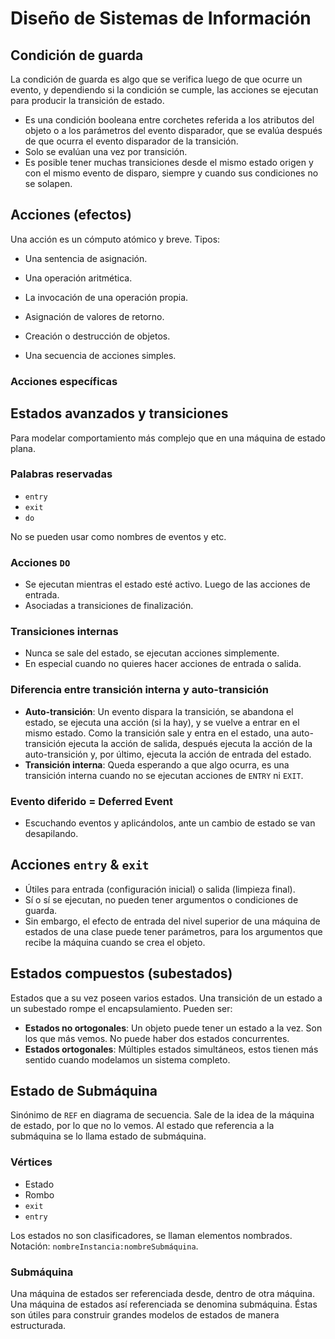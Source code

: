 

# Diseño de Sistemas de Información

## Condición de guarda

La condición de guarda es algo que se verifica luego de que ocurre un evento, y dependiendo si la condición se cumple, las acciones se ejecutan para producir la transición de estado.

- Es una condición booleana entre corchetes referida a los atributos del objeto o a los parámetros del evento disparador, que se evalúa después de que ocurra el evento disparador de la transición.
- Solo se evalúan una vez por transición.
- Es posible tener muchas transiciones desde el mismo estado origen y con el mismo evento de disparo, siempre y cuando sus condiciones no se solapen.

## Acciones (efectos)

Una acción es un cómputo atómico y breve. Tipos:

- Una sentencia de asignación.
- Una operación aritmética.

- La invocación de una operación propia.
- Asignación de valores de retorno.
- Creación o destrucción de objetos.
- Una secuencia de acciones simples.

### Acciones específicas


## Estados avanzados y transiciones

Para modelar comportamiento más complejo que en una máquina de estado plana.

### Palabras reservadas

- `entry`
- `exit`
- `do`

No se pueden usar como nombres de eventos y etc.

### Acciones `DO`

- Se ejecutan mientras el estado esté activo. Luego de las acciones de entrada.
- Asociadas a transiciones de finalización.

### Transiciones internas

- Nunca se sale del estado, se ejecutan acciones simplemente.
- En especial cuando no quieres hacer acciones de entrada o salida.

### Diferencia entre transición interna y auto-transición

- **Auto-transición**: Un evento dispara la transición, se abandona el estado, se ejecuta una acción (si la hay), y se vuelve a entrar en el mismo estado. Como la transición sale y entra en el estado, una auto-transición ejecuta la acción de salida, después ejecuta la acción de la auto-transición y, por último, ejecuta la acción de entrada del estado.
- **Transición interna**: Queda esperando a que algo ocurra, es una transición interna cuando no se ejecutan acciones de `ENTRY` ni `EXIT`.

### Evento diferido = Deferred Event

- Escuchando eventos y aplicándolos, ante un cambio de estado se van desapilando.

## Acciones `entry` & `exit`

- Útiles para entrada (configuración inicial) o salida (limpieza final).
- Sí o sí se ejecutan, no pueden tener argumentos o condiciones de guarda.
- Sin embargo, el efecto de entrada del nivel superior de una máquina de estados de una clase puede tener parámetros, para los argumentos que recibe la máquina cuando se crea el objeto.

## Estados compuestos (subestados)

Estados que a su vez poseen varios estados. Una transición de un estado a un subestado rompe el encapsulamiento. Pueden ser:

- **Estados no ortogonales**: Un objeto puede tener un estado a la vez. Son los que más vemos. No puede haber dos estados concurrentes.
- **Estados ortogonales**: Múltiples estados simultáneos, estos tienen más sentido cuando modelamos un sistema completo.

## Estado de Submáquina

Sinónimo de `REF` en diagrama de secuencia. Sale de la idea de la máquina de estado, por lo que no lo vemos. Al estado que referencia a la submáquina se lo llama estado de submáquina.

### Vértices

- Estado
- Rombo
- `exit`
- `entry`

Los estados no son clasificadores, se llaman elementos nombrados. Notación: `nombreInstancia:nombreSubmáquina`.

### Submáquina

Una máquina de estados ser referenciada desde, dentro de otra máquina. Una máquina de estados así referenciada se denomina submáquina. Éstas son útiles para construir grandes modelos de estados de manera estructurada.
